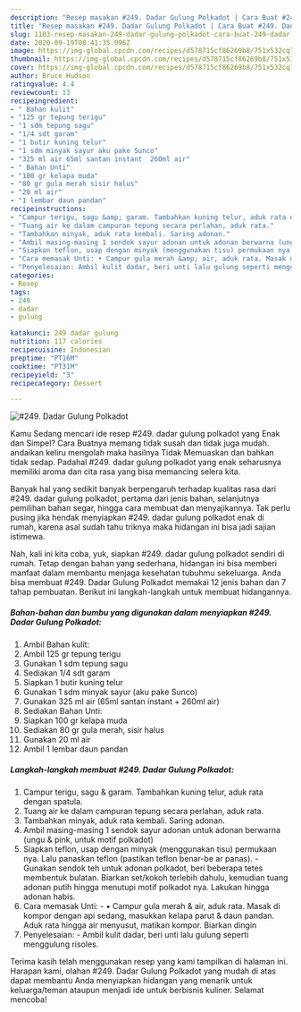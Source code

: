 ```yaml
---
description: "Resep masakan #249. Dadar Gulung Polkadot | Cara Buat #249. Dadar Gulung Polkadot Yang Enak dan Simpel"
title: "Resep masakan #249. Dadar Gulung Polkadot | Cara Buat #249. Dadar Gulung Polkadot Yang Enak dan Simpel"
slug: 1103-resep-masakan-249-dadar-gulung-polkadot-cara-buat-249-dadar-gulung-polkadot-yang-enak-dan-simpel
date: 2020-09-19T08:41:35.096Z
image: https://img-global.cpcdn.com/recipes/d578715cf86269b8/751x532cq70/249-dadar-gulung-polkadot-foto-resep-utama.jpg
thumbnail: https://img-global.cpcdn.com/recipes/d578715cf86269b8/751x532cq70/249-dadar-gulung-polkadot-foto-resep-utama.jpg
cover: https://img-global.cpcdn.com/recipes/d578715cf86269b8/751x532cq70/249-dadar-gulung-polkadot-foto-resep-utama.jpg
author: Bruce Hudson
ratingvalue: 4.4
reviewcount: 13
recipeingredient:
- " Bahan kulit"
- "125 gr tepung terigu"
- "1 sdm tepung sagu"
- "1/4 sdt garam"
- "1 butir kuning telur"
- "1 sdm minyak sayur aku pake Sunco"
- "325 ml air 65ml santan instant  260ml air"
- " Bahan Unti"
- "100 gr kelapa muda"
- "80 gr gula merah sisir halus"
- "20 ml air"
- "1 lembar daun pandan"
recipeinstructions:
- "Campur terigu, sagu &amp; garam. Tambahkan kuning telur, aduk rata dengan spatula."
- "Tuang air ke dalam campuran tepung secara perlahan, aduk rata."
- "Tambahkan minyak, aduk rata kembali. Saring adonan."
- "Ambil masing-masing 1 sendok sayur adonan untuk adonan berwarna (ungu &amp; pink, untuk motif polkadot)"
- "Siapkan teflon, usap dengan minyak (menggunakan tisu) permukaan nya. Lalu panaskan teflon (pastikan teflon benar-be ar panas). Gunakan sendok teh untuk adonan polkadot, beri beberapa tetes membentuk bulatan. Biarkan set/kokoh terlebih dahulu, kemudian tuang adonan putih hingga menutupi motif polkadot nya. Lakukan hingga adonan habis."
- "Cara memasak Unti: • Campur gula merah &amp; air, aduk rata. Masak di kompor dengan api sedang, masukkan kelapa parut &amp; daun pandan. Aduk rata hingga air menyusut, matikan kompor. Biarkan dingin"
- "Penyelesaian: Ambil kulit dadar, beri unti lalu gulung seperti menggulung risoles."
categories:
- Resep
tags:
- 249
- dadar
- gulung

katakunci: 249 dadar gulung 
nutrition: 117 calories
recipecuisine: Indonesian
preptime: "PT16M"
cooktime: "PT31M"
recipeyield: "3"
recipecategory: Dessert

---
```



![#249. Dadar Gulung Polkadot](https://img-global.cpcdn.com/recipes/d578715cf86269b8/751x532cq70/249-dadar-gulung-polkadot-foto-resep-utama.jpg)

Kamu Sedang mencari ide resep #249. dadar gulung polkadot yang Enak dan Simpel? Cara Buatnya memang tidak susah dan tidak juga mudah. andaikan keliru mengolah maka hasilnya Tidak Memuaskan dan bahkan tidak sedap. Padahal #249. dadar gulung polkadot yang enak seharusnya memiliki aroma dan cita rasa yang bisa memancing selera kita.

Banyak hal yang sedikit banyak berpengaruh terhadap kualitas rasa dari #249. dadar gulung polkadot, pertama dari jenis bahan, selanjutnya pemilihan bahan segar, hingga cara membuat dan menyajikannya. Tak perlu pusing jika hendak menyiapkan #249. dadar gulung polkadot enak di rumah, karena asal sudah tahu triknya maka hidangan ini bisa jadi sajian istimewa.




Nah, kali ini kita coba, yuk, siapkan #249. dadar gulung polkadot sendiri di rumah. Tetap dengan bahan yang sederhana, hidangan ini bisa memberi manfaat dalam membantu menjaga kesehatan tubuhmu sekeluarga. Anda bisa membuat #249. Dadar Gulung Polkadot memakai 12 jenis bahan dan 7 tahap pembuatan. Berikut ini langkah-langkah untuk membuat hidangannya.

<!--inarticleads1-->

##### Bahan-bahan dan bumbu yang digunakan dalam menyiapkan #249. Dadar Gulung Polkadot:

1. Ambil  Bahan kulit:
1. Ambil 125 gr tepung terigu
1. Gunakan 1 sdm tepung sagu
1. Sediakan 1/4 sdt garam
1. Siapkan 1 butir kuning telur
1. Gunakan 1 sdm minyak sayur (aku pake Sunco)
1. Gunakan 325 ml air (65ml santan instant + 260ml air)
1. Sediakan  Bahan Unti:
1. Siapkan 100 gr kelapa muda
1. Sediakan 80 gr gula merah, sisir halus
1. Gunakan 20 ml air
1. Ambil 1 lembar daun pandan




<!--inarticleads2-->

##### Langkah-langkah membuat #249. Dadar Gulung Polkadot:

1. Campur terigu, sagu &amp; garam. Tambahkan kuning telur, aduk rata dengan spatula.
1. Tuang air ke dalam campuran tepung secara perlahan, aduk rata.
1. Tambahkan minyak, aduk rata kembali. Saring adonan.
1. Ambil masing-masing 1 sendok sayur adonan untuk adonan berwarna (ungu &amp; pink, untuk motif polkadot)
1. Siapkan teflon, usap dengan minyak (menggunakan tisu) permukaan nya. Lalu panaskan teflon (pastikan teflon benar-be ar panas). - Gunakan sendok teh untuk adonan polkadot, beri beberapa tetes membentuk bulatan. Biarkan set/kokoh terlebih dahulu, kemudian tuang adonan putih hingga menutupi motif polkadot nya. Lakukan hingga adonan habis.
1. Cara memasak Unti: - • Campur gula merah &amp; air, aduk rata. Masak di kompor dengan api sedang, masukkan kelapa parut &amp; daun pandan. Aduk rata hingga air menyusut, matikan kompor. Biarkan dingin
1. Penyelesaian: - Ambil kulit dadar, beri unti lalu gulung seperti menggulung risoles.




Terima kasih telah menggunakan resep yang kami tampilkan di halaman ini. Harapan kami, olahan #249. Dadar Gulung Polkadot yang mudah di atas dapat membantu Anda menyiapkan hidangan yang menarik untuk keluarga/teman ataupun menjadi ide untuk berbisnis kuliner. Selamat mencoba!
